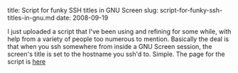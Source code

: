 title: Script for funky SSH titles in GNU Screen
slug: script-for-funky-ssh-titles-in-gnu.md
date: 2008-09-19


I just uploaded a script that I've been using and refining for some while, with help from a variety of people too numerous to mention.
Basically the deal is that when you ssh somewhere from inside a GNU Screen session, the screen's title is set to the hostname you ssh'd to. Simple.
The page for the script is [here](http://www.tenshu.net/screen_ssh/)